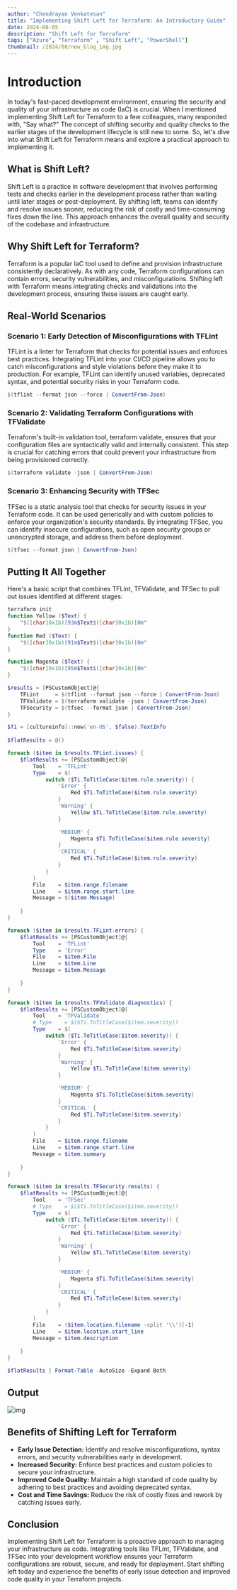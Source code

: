 ```yaml
---
author: "Chendrayan Venkatesan"
title: "Implementing Shift Left for Terraform: An Introductory Guide"
date: 2024-08-05
description: "Shift Left for Terraform"
tags: ["Azure", "Terraform" , "Shift Left", "PowerShell"]
thumbnail: /2024/08/new_blog_img.jpg
---
```


# Introduction

In today's fast-paced development environment, ensuring the security and quality of your infrastructure as code (IaC) is crucial. When I mentioned implementing Shift Left for Terraform to a few colleagues, many responded with, "Say what?" The concept of shifting security and quality checks to the earlier stages of the development lifecycle is still new to some. So, let's dive into what Shift Left for Terraform means and explore a practical approach to implementing it.

## What is Shift Left?

Shift Left is a practice in software development that involves performing tests and checks earlier in the development process rather than waiting until later stages or post-deployment. By shifting left, teams can identify and resolve issues sooner, reducing the risk of costly and time-consuming fixes down the line. This approach enhances the overall quality and security of the codebase and infrastructure.

## Why Shift Left for Terraform?

Terraform is a popular IaC tool used to define and provision infrastructure consistently declaratively. As with any code, Terraform configurations can contain errors, security vulnerabilities, and misconfigurations. Shifting left with Terraform means integrating checks and validations into the development process, ensuring these issues are caught early.

## Real-World Scenarios

### Scenario 1: Early Detection of Misconfigurations with TFLint

TFLint is a linter for Terraform that checks for potential issues and enforces best practices. Integrating TFLint into your CI/CD pipeline allows you to catch misconfigurations and style violations before they make it to production. For example, TFLint can identify unused variables, deprecated syntax, and potential security risks in your Terraform code.

```PowerShell
$(tflint --format json --force | ConvertFrom-Json)
```

### Scenario 2: Validating Terraform Configurations with TFValidate

Terraform's built-in validation tool, terraform validate, ensures that your configuration files are syntactically valid and internally consistent. This step is crucial for catching errors that could prevent your infrastructure from being provisioned correctly. 

```PowerShell
$(terraform validate -json | ConvertFrom-Json)
```

### Scenario 3: Enhancing Security with TFSec

TFSec is a static analysis tool that checks for security issues in your Terraform code. It can be used generically and with custom policies to enforce your organization's security standards. By integrating TFSec, you can identify insecure configurations, such as open security groups or unencrypted storage, and address them before deployment.

```PowerShell
$(tfsec --format json | ConvertFrom-Json)
```

## Putting It All Together
Here's a basic script that combines TFLint, TFValidate, and TFSec to pull out issues identified at different stages:

```PowerShell
terraform init 
function Yellow ($Text) {
    "$([char]0x1b)[93m$Text$([char]0x1b)[0m"
}
function Red ($Text) {
    "$([char]0x1b)[91m$Text$([char]0x1b)[0m"
}

function Magenta ($Text) {
    "$([char]0x1b)[95m$Text$([char]0x1b)[0m"        
}

$results = [PSCustomObject]@{
    TFLint     = $(tflint --format json --force | ConvertFrom-Json)
    TFValidate = $(terraform validate -json | ConvertFrom-Json)
    TFSecurity = $(tfsec --format json | ConvertFrom-Json)
}

$Ti = [cultureinfo]::new('en-US', $false).TextInfo
    
$flatResults = @()

foreach ($item in $results.TFLint.issues) {
    $flatResults += [PSCustomObject]@{
        Tool    = 'TFLint'
        Type    = $(
            switch ($Ti.ToTitleCase($item.rule.severity)) {
                'Error' {
                    Red $Ti.ToTitleCase($item.rule.severity)
                }
                'Warning' {
                    Yellow $Ti.ToTitleCase($item.rule.severity)
                }

                'MEDIUM' {
                    Magenta $Ti.ToTitleCase($item.rule.severity)
                }
                'CRITICAL' {
                    Red $Ti.ToTitleCase($item.rule.severity)
                }
            }
        )
        File    = $item.range.filename
        Line    = $item.range.start.line
        Message = $($item.Message)
           
    }
}

foreach ($item in $results.TFLint.errors) {
    $flatResults += [PSCustomObject]@{
        Tool    = 'TFLint'
        Type    = 'Error'
        File    = $item.File
        Line    = $item.Line
        Message = $item.Message
           
    }
}

foreach ($item in $results.TFValidate.diagnostics) {
    $flatResults += [PSCustomObject]@{
        Tool    = 'TFValidate'
        # Type    = $($Ti.ToTitleCase($item.severity))
        Type    = $(
            switch ($Ti.ToTitleCase($item.severity)) {
                'Error' {
                    Red $Ti.ToTitleCase($item.severity)
                }
                'Warning' {
                    Yellow $Ti.ToTitleCase($item.severity)
                }

                'MEDIUM' {
                    Magenta $Ti.ToTitleCase($item.severity)
                }
                'CRITICAL' {
                    Red $Ti.ToTitleCase($item.severity)
                }
            }
        )
        File    = $item.range.filename
        Line    = $item.range.start.line
        Message = $item.summary
            
    }
}

foreach ($item in $results.TFSecurity.results) {
    $flatResults += [PSCustomObject]@{
        Tool    = 'TFSec'
        # Type    = $($Ti.ToTitleCase($item.severity))
        Type    = $(
            switch ($Ti.ToTitleCase($item.severity)) {
                'Error' {
                    Red $Ti.ToTitleCase($item.severity)
                }
                'Warning' {
                    Yellow $Ti.ToTitleCase($item.severity)
                }

                'MEDIUM' {
                    Magenta $Ti.ToTitleCase($item.severity) 
                }
                'CRITICAL' {
                    Red $Ti.ToTitleCase($item.severity)
                }
            }
        )
        File    = ($item.location.filename -split '\\')[-1]
        Line    = $item.location.start_line
        Message = $item.description
           
    }
}

$flatResults | Format-Table -AutoSize -Expand Both

```

## Output 

![img](/2024/08/Image1.png)

## Benefits of Shifting Left for Terraform

- **Early Issue Detection:** Identify and resolve misconfigurations, syntax errors, and security vulnerabilities early in development.  
- **Increased Security:** Enforce best practices and custom policies to secure your infrastructure.  
- **Improved Code Quality:** Maintain a high standard of code quality by adhering to best practices and avoiding deprecated syntax.  
- **Cost and Time Savings:** Reduce the risk of costly fixes and rework by catching issues early.  


## Conclusion

Implementing Shift Left for Terraform is a proactive approach to managing your infrastructure as code. Integrating tools like TFLint, TFValidate, and TFSec into your development workflow ensures your Terraform configurations are robust, secure, and ready for deployment. Start shifting left today and experience the benefits of early issue detection and improved code quality in your Terraform projects.
